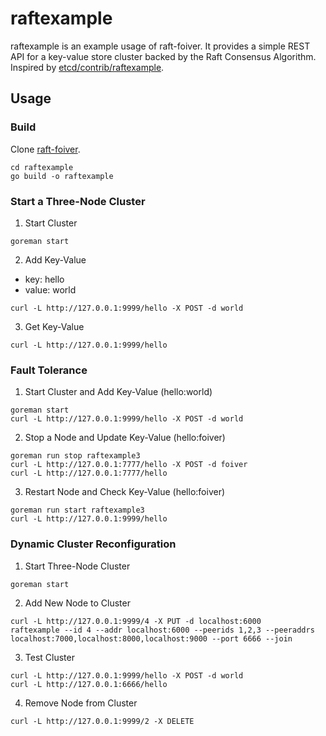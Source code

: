 # raftexample

raftexample is an example usage of raft-foiver. It provides a simple REST API for a key-value store cluster backed by the Raft Consensus Algorithm. Inspired by [etcd/contrib/raftexample](https://github.com/etcd-io/etcd/tree/main/contrib/raftexample).

## Usage

### Build

Clone [raft-foiver](https://github.com/B1NARY-GR0UP/raft).

```shell
cd raftexample
go build -o raftexample
```

### Start a Three-Node Cluster

1. Start Cluster

```shell
goreman start
```

2. Add Key-Value

- key: hello
- value: world

```shell
curl -L http://127.0.0.1:9999/hello -X POST -d world
```

3. Get Key-Value

```shell
curl -L http://127.0.0.1:9999/hello
```

### Fault Tolerance

1. Start Cluster and Add Key-Value (hello:world)

```shell
goreman start
curl -L http://127.0.0.1:9999/hello -X POST -d world
```

2. Stop a Node and Update Key-Value (hello:foiver)

```shell
goreman run stop raftexample3
curl -L http://127.0.0.1:7777/hello -X POST -d foiver
curl -L http://127.0.0.1:7777/hello
```

3. Restart Node and Check Key-Value (hello:foiver)

```shell
goreman run start raftexample3
curl -L http://127.0.0.1:9999/hello
```

### Dynamic Cluster Reconfiguration

1. Start Three-Node Cluster

```shell
goreman start
```

2. Add New Node to Cluster

```shell
curl -L http://127.0.0.1:9999/4 -X PUT -d localhost:6000
raftexample --id 4 --addr localhost:6000 --peerids 1,2,3 --peeraddrs localhost:7000,localhost:8000,localhost:9000 --port 6666 --join
```

3. Test Cluster

```shell
curl -L http://127.0.0.1:9999/hello -X POST -d world
curl -L http://127.0.0.1:6666/hello
```

4. Remove Node from Cluster

```shell
curl -L http://127.0.0.1:9999/2 -X DELETE
```